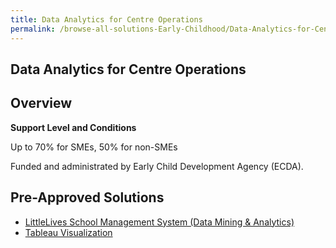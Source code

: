 ```yaml
---
title: Data Analytics for Centre Operations
permalink: /browse-all-solutions-Early-Childhood/Data-Analytics-for-Centre-Operations
---
```


## Data Analytics for Centre Operations
## Overview

**Support Level and Conditions**

Up to 70% for SMEs, 50% for non-SMEs

Funded and administrated by Early Child Development Agency (ECDA).

## Pre-Approved Solutions

- <a href='/productivity-solutions-grant/solutionrepo/solution2642' target='_blank'>LittleLives School Management System (Data Mining & Analytics)</a><br>
- <a href='/productivity-solutions-grant/solutionrepo/solution2888' target='_blank'>Tableau Visualization</a><br>
